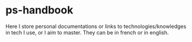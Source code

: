 # ps-handbook
Here I store personal documentations or links to technologies/knowledges in tech I use, or I aim to master. They can be in french or in english.
